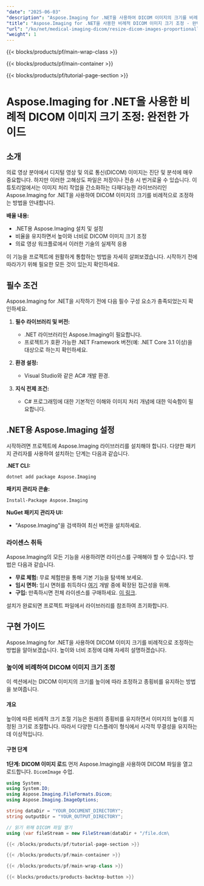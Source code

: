 ```yaml
---
"date": "2025-06-03"
"description": "Aspose.Imaging for .NET을 사용하여 DICOM 이미지의 크기를 비례적으로 조정하는 방법을 알아보고, 의료 영상 워크플로에서 품질과 효율성을 유지하세요."
"title": "Aspose.Imaging for .NET을 사용한 비례적 DICOM 이미지 크기 조정 - 완벽한 가이드"
"url": "/ko/net/medical-imaging-dicom/resize-dicom-images-proportionally-aspose-imaging-net/"
"weight": 1
---
```


{{< blocks/products/pf/main-wrap-class >}}

{{< blocks/products/pf/main-container >}}

{{< blocks/products/pf/tutorial-page-section >}}
# Aspose.Imaging for .NET을 사용한 비례적 DICOM 이미지 크기 조정: 완전한 가이드

## 소개
의료 영상 분야에서 디지털 영상 및 의료 통신(DICOM) 이미지는 진단 및 분석에 매우 중요합니다. 하지만 이러한 고해상도 파일은 저장이나 전송 시 번거로울 수 있습니다. 이 튜토리얼에서는 이미지 처리 작업을 간소화하는 다재다능한 라이브러리인 Aspose.Imaging for .NET을 사용하여 DICOM 이미지의 크기를 비례적으로 조정하는 방법을 안내합니다.

**배울 내용:**
- .NET용 Aspose.Imaging 설치 및 설정
- 비율을 유지하면서 높이와 너비로 DICOM 이미지 크기 조정
- 의료 영상 워크플로에서 이러한 기술의 실제적 응용

이 기능을 프로젝트에 원활하게 통합하는 방법을 자세히 살펴보겠습니다. 시작하기 전에 따라가기 위해 필요한 모든 것이 있는지 확인하세요.

## 필수 조건
Aspose.Imaging for .NET을 시작하기 전에 다음 필수 구성 요소가 충족되었는지 확인하세요.

1. **필수 라이브러리 및 버전:**
   - .NET 라이브러리인 Aspose.Imaging이 필요합니다.
   - 프로젝트가 호환 가능한 .NET Framework 버전(예: .NET Core 3.1 이상)을 대상으로 하는지 확인하세요.

2. **환경 설정:**
   - Visual Studio와 같은 AC# 개발 환경.

3. **지식 전제 조건:**
   - C# 프로그래밍에 대한 기본적인 이해와 이미지 처리 개념에 대한 익숙함이 필요합니다.

## .NET용 Aspose.Imaging 설정
시작하려면 프로젝트에 Aspose.Imaging 라이브러리를 설치해야 합니다. 다양한 패키지 관리자를 사용하여 설치하는 단계는 다음과 같습니다.

**.NET CLI:**
```shell
dotnet add package Aspose.Imaging
```

**패키지 관리자 콘솔:**
```shell
Install-Package Aspose.Imaging
```

**NuGet 패키지 관리자 UI:**
- "Aspose.Imaging"을 검색하여 최신 버전을 설치하세요.

### 라이센스 취득
Aspose.Imaging의 모든 기능을 사용하려면 라이선스를 구매해야 할 수 있습니다. 방법은 다음과 같습니다.

- **무료 체험:** 무료 체험판을 통해 기본 기능을 탐색해 보세요.
- **임시 면허:** 임시 면허를 취득하다 [여기](https://purchase.aspose.com/temporary-license/) 개발 중에 확장된 접근성을 위해.
- **구입:** 만족하시면 전체 라이센스를 구매하세요. [이 링크](https://purchase.aspose.com/buy).

설치가 완료되면 프로젝트 파일에서 라이브러리를 참조하여 초기화합니다.

## 구현 가이드
Aspose.Imaging for .NET을 사용하여 DICOM 이미지 크기를 비례적으로 조정하는 방법을 알아보겠습니다. 높이와 너비 조정에 대해 자세히 설명하겠습니다.

### 높이에 비례하여 DICOM 이미지 크기 조정
이 섹션에서는 DICOM 이미지의 크기를 높이에 따라 조정하고 종횡비를 유지하는 방법을 보여줍니다.

#### 개요
높이에 따른 비례적 크기 조절 기능은 원래의 종횡비를 유지하면서 이미지의 높이를 지정된 크기로 조절합니다. 따라서 다양한 디스플레이 형식에서 시각적 무결성을 유지하는 데 이상적입니다.

#### 구현 단계

**1단계: DICOM 이미지 로드**
먼저 Aspose.Imaging을 사용하여 DICOM 파일을 열고 로드합니다. `DicomImage` 수업.
```csharp
using System;
using System.IO;
using Aspose.Imaging.FileFormats.Dicom;
using Aspose.Imaging.ImageOptions;

string dataDir = "YOUR_DOCUMENT_DIRECTORY";
string outputDir = "YOUR_OUTPUT_DIRECTORY";

// 읽기 위해 DICOM 파일 열기
using (var fileStream = new FileStream(dataDir + "/file.dcm\

{{< /blocks/products/pf/tutorial-page-section >}}

{{< /blocks/products/pf/main-container >}}

{{< /blocks/products/pf/main-wrap-class >}}

{{< blocks/products/products-backtop-button >}}